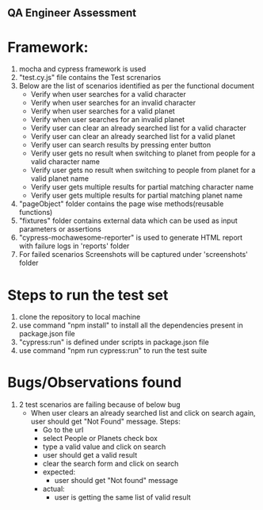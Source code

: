 ## QA Engineer Assessment

# Framework:

1. mocha and cypress framework is used
2. "test.cy.js" file contains the Test screnarios
3. Below are the list of scenarios identified as per the functional document
    * Verify when user searches for a valid character
    * Verify when user searches for an invalid character
    * Verify when user searches for a valid planet
    * Verify when user searches for an invalid planet
    * Verify user can clear an already searched list for a valid character
    * Verify user can clear an already searched list for a valid planet
    * Verify user can search results by pressing enter button
    * Verify user gets no result when switching to planet from people for a valid character name
    * Verify user gets no result when switching to people from planet for a valid planet name
    * Verify user gets multiple results for partial matching character name
    * Verify user gets multiple results for partial matching planet name
4. "pageObject" folder contains the page wise methods(reusable functions)
5. "fixtures" folder contains external data which can be used as input parameters or assertions
6. "cypress-mochawesome-reporter" is used to generate HTML report with failure logs in 'reports' folder
7. For failed scenarios Screenshots will be captured under 'screenshots' folder

# Steps to run the test set

1. clone the repository to local machine
2. use command "npm install" to install all the dependencies present in package.json file
3. "cypress:run" is defined under scripts in package.json file
4. use command "npm run cypress:run" to run the test suite

# Bugs/Observations found

1. 2 test scenarios are failing because of below bug
   * When user clears an already searched list and click on search again, user should get "Not Found" message.
    Steps:
        * Go to the url
        * select People or Planets check box 
        * type a valid value and click on search
        * user should get a valid result
        * clear the search form and click on search
        * expected:
            * user should get "Not found" message
        * actual:
            * user is getting the same list of valid result
